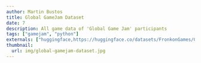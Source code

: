 ```yaml
---
author: Martin Bustos
title: Global GameJam Dataset
date: 7
description: All game data of 'Global Game Jam' participants
tags: ["gamejam", "python"]
externals: ["huggingface,https://huggingface.co/datasets/FronkonGames/Global-Game-Jam-Dataset", "kaggle,https://www.kaggle.com/datasets/fronkongames/global-game-jam-dataset"]
thumbnail:
  url: img/global-gamejam-dataset.jpg
---
```

